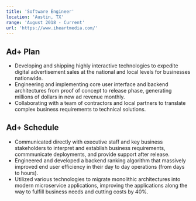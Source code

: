 ```yaml
---
title: 'Software Engineer'
location: 'Austin, TX'
range: 'August 2018 - Current'
url: 'https://www.iheartmedia.com/'
---
```


## Ad+ Plan

- Developing and shipping highly interactive technologies to expedite digital advertisement sales at the national and local levels for businesses nationwide.
- Engineering and implementing core user interface and backend architectures from proof of concept to release phase, generating millions of dollars in new ad revenue monthly.
- Collaborating with a team of contractors and local partners to translate complex business requirements to technical solutions.

## Ad+ Schedule

- Communicated directly with executive staff and key business stakeholders to interpret and establish business requirements, commmunicate deployments, and provide support after release.
- Engineered and developed a backend ranking algorithm that massively improved end user efficiency in their day to day operations (from days to hours).
- Utilized various technologies to migrate monolithic architectures into modern microservice applications, improving the applications along the way to fulfill business needs and cutting costs by 40%.
